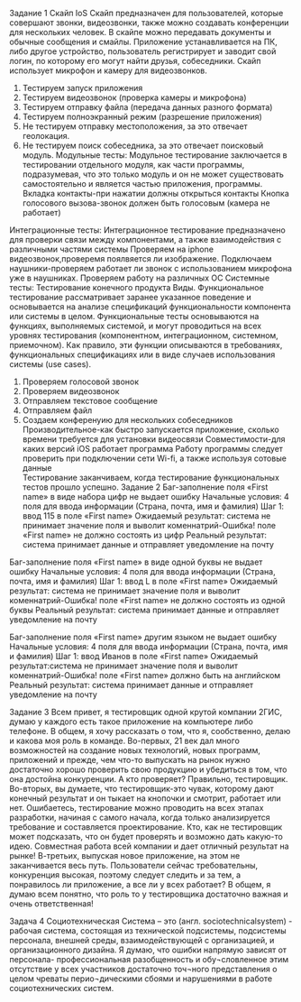 Задание 1
Скайп IoS
Скайп предназначен для пользователей, которые совершают звонки, видеозвонки, также можно создавать конференции для нескольких человек. В скайпе можно передавать документы и обычные сообщения и смайлы. Приложение устанавливается на ПК, либо другое устройство, пользователь регистрирует и заводит свой логин, по которому его могут найти друзья, собеседники. Скайп использует микрофон и камеру для видеозвонков. 
1.	Тестируем запуск приложения
2.	Тестируем видеозвонок (проверка камеры и микрофона)
3.	Тестируем отправку файла (передача данных разного формата)
4.	Тестируем полноэкранный режим (разрешение приложения)
5.	Не тестируем отправку местоположения, за это отвечает геолокация.
6.	Не тестируем поиск собеседника, за это отвечает поисковый модуль. 
Модульные тесты:  Модульное тестирование заключается в тестировании  отдельного модуля, как части программы, подразумевая, что это только модуль и он не может существовать самостоятельно и является частью приложения, программы.
Вкладка контакты-при нажатии должны открыться контакты
Кнопка голосового вызова-звонок должен быть голосовым (камера не работает) 

Интеграционные тесты: Интеграционное тестирование предназначено для проверки связи между компонентами, а также взаимодействия с различными частями системы
Проверяем на iphone видеозвонок,проверемя поялвяется ли изображение.
Подключаем наушники-проверяем работает ли звонок с использованием микрофона уже в наушниках.
Проверяем работу на различных ОС
Системные тесты:
Тестирование конечного продукта
Виды.
Функциональное тестирование рассматривает заранее указанное поведение и основывается на анализе спецификаций функциональности компонента или системы в целом.
Функциональные тесты основываются на функциях, выполняемых системой, и могут проводиться на всех уровнях тестирования (компонентном, интеграционном, системном, приемочном). Как правило, эти функции описываются в требованиях, функциональных спецификациях или в виде случаев использования системы (use cases).
1.	Проверяем голосовой звонок
2.	Проверяем видеозвонок
3.	Отправляем текстовое сообщение 
4.	Отправляем файл
5.	Создаем конференуию для нескольких собеседников
Производительное-как быстро запускается приложение, сколько времени требуется для установки видеосвязи
Совместимости-для каких версий iOS работает программа
Работу программы следует проверить при подключении сети Wi-fi, а также используя сотовые данные   
Тестирование заканчиваем, когда тестирование функциональных тестов прошло успешно.
Задание 2
Баг-заполнение поля «First name» в виде набора цифр не выдает ошибку
Начальные условия: 4 поля для ввода информации (Страна, почта, имя и фамилия)
Шаг 1: ввод 115 в поле «First name»
Ожидаемый результат: система не принимает значение поля и выволит коменнатрий-Ошибка! поле «First name» не должно состоять из цифр
Реальный результат: система принимает данные и отправляет уведомление на почту

Баг-заполнение поля «First name» в виде одной буквы не выдает ошибку
Начальные условия: 4 поля для ввода информации (Страна, почта, имя и фамилия)
Шаг 1: ввод L в поле «First name»
Ожидаемый результат: система не принимает значение поля и выволит коменнатрий-Ошибка! поле «First name» не должно состоять из одной буквы
Реальный результат: система принимает данные и отправляет уведомление на почту


Баг-заполнение поля «First name» другим языком не выдает ошибку
Начальные условия: 4 поля для ввода информации (Страна, почта, имя и фамилия)
Шаг 1: ввод Иванов в поле «First name»
Ожидаемый результат:система не принимает значение поля и выволит коменнатрий-Ошибка!  поле «First name» должно быть на английском
Реальный результат: система принимает данные и отправляет уведомление на почту

Задание 3
Всем привет, я тестировщик одной крутой компании 2ГИС, думаю у каждого есть такое приложение на компьютере либо телефоне. В общем, я хочу рассказать о том, что я, сообственно, делаю и какова моя роль в команде. 
Во-первых, 21 век дал много возможностей на создание новых технологий, новых программ, приложений и прежде, чем что-то выпускать на рынок нужно достаточно хорошо проверить свою продукцию и убедиться в том, что она достойна конкуренции. А кто проверяет? Правильно, тестировщик. 
Во-вторых, вы думаете, что тестировщик-это чувак, которому дают конечный результат и он тыкает на кнопочки и смотрит, работает или нет. Ошибаетесь, тестирование можно проводить на всех этапах разработки, начиная с самого начала, когда только анализируется требование и составляется проектирование. Кто, как не тестировщик может подсказать, что он будет проверять и возможно дать какую-то идею. Совместная работа всей компании и дает отличный результат на рынке! 
В-третьих, выпуская новое приложение, на этом не заканчивается весь путь. Пользователи сейчас требовательны, конкуренция высокая, поэтому следует следить и за тем, а понравилось ли приложение, а все ли у всех работает? 
В общем, я думаю всем понятно, что роль то у тестировщика достаточно важная и очень ответственная! 

Задача 4
Социотехническая Система – это (англ. sociotechnicalsystem) - рабочая система, состоящая из технической подсистемы, подсистемы персонала, внешней среды, взаимодействующей с организацией, и организационного дизайна. 
Я думаю, что ошибки напрямую зависят от персонала- профессиональная разобщенность и обу¬словленное этим отсутствие у всех участников достаточно точ¬ного представления о целом чреваты перио¬дическими сбоями и нарушениями в работе социотехнических систем.



